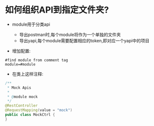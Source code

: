 
# 如何组织API到指定文件夹?

   * module用于分类api
        * 导出postman时,每个module将作为一个单独的文件夹
        * 导出yapi,每个module需要配置相应的token,即对应一个yapi中的项目

   * 增加配置:

   ```properties
   #find module from comment tag 
   module=#module
   ```
   
   * 在类上这样注释:

   ```java
   /**
    * Mock Apis
    *
    * @module mock
    */
   @RestController
   @RequestMapping(value = "mock")
   public class MockCtrl {
   }
   ```